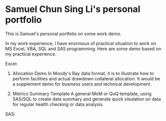 # Samuel Chun Sing Li's personal portfolio
This is Samuel's personal portfolio on some work demo.

In my work experience, I have enormous of practical situation to work on MS Excel, VBA, SQL and SAS programming.
Here are some demo based on my practical experience.

Excel:
1. Allocation Demo
   In Moody's Ray data format, it is to illustrate how to perform facilities and actual drawdown collateral allocation. It would be a supplement demo for business users and technical development.
   
2. Metrics Summary Template
   A general MoM or QoQ template, using SAS/SQL to create data summary and generate quick visulation on data for regular health checking or data analysis.
 
SAS:
